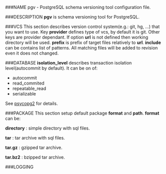<!---
%pgv(5)
%
%July, 2014
-->

###NAME
pgv - PostgreSQL schema versioning tool configuration file.

###DESCRIPTION
**pgv** is schema versioning tool for PostgreSQL.

###VCS
This section describes version control system(e.g.: git, hg, ...) that you want to use.
Key **provider** defines type of vcs, by default it is git.
Other keys are provider dependant.
If option **url** is not defined then working directory will be used.
**prefix** is prefix of target files relatively to **url**.
**include** can be contains list of patterns.
All matching files will be added to revision even it does not changed.

###DATABASE
**isolation_level** describes transaction isolation level(autocommit by default).
It can be on of:
* autocommit
* read_commited
* repeatable_read
* serializable

See [psycopg2](http://initd.org/psycopg/docs/extensions.html#isolation-level-constants) for details.

###PACKAGE
This section setup default package **format** and **path**.
**format** can be:

**directory**
:	simple directory with sql files.

**tar**
:	tar archive with sql files.

**tar.gz**
:	gzipped tar archive.

**tar.bz2**
:	bzipped tar archive.

###LOGGING


<!---
#SEE ALSO
`pgv (1)`
-->
